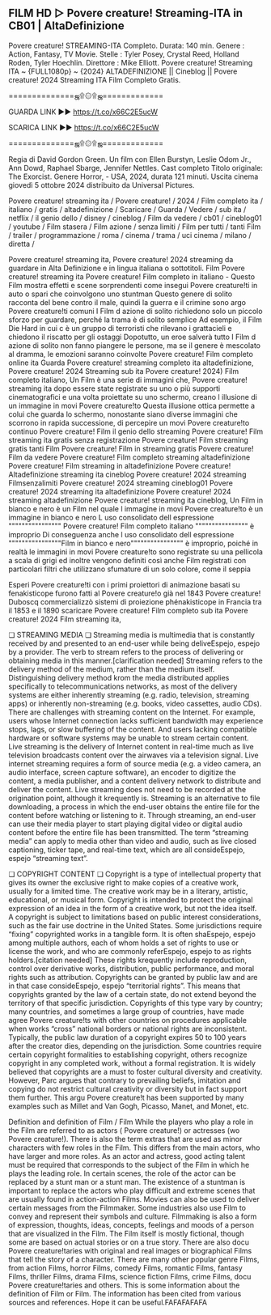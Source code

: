 ## FILM HD ▷ Povere creature! Streaming-ITA in CB01 | AltaDefinizione

Povere creature! STREAMING-ITA Completo. Durata: 140 min. Genere : Action, Fantasy, TV Movie. Stelle : Tyler Posey, Crystal Reed, Holland Roden, Tyler Hoechlin. Direttore : Mike Elliott. Povere creature! Streaming ITA ~ {FULL1080p} ~ {2024} ALTADEFINIZIONE || Cineblog || Povere creature! 2024 Streaming ITA Film Completo Gratis.

==============ஜ۩۞۩ஜ=============

GUARDA LINK ►► https://t.co/x66C2E5ucW

SCARICA LINK ►► https://t.co/x66C2E5ucW

==============ஜ۩۞۩ஜ=============

Regia di David Gordon Green. Un film con Ellen Burstyn, Leslie Odom Jr., Ann Dowd, Raphael Sbarge, Jennifer Nettles. Cast completo Titolo originale: The Exorcist. Genere Horror, - USA, 2024, durata 121 minuti. Uscita cinema giovedì 5 ottobre 2024 distribuito da Universal Pictures.

Povere creature! streaming ita / Povere creature! / 2024 / Film completo ita / italiano / gratis / altadefinizione / Scaricare / Guarda / Vedere / sub ita / netflix / il genio dello / disney / cineblog / Film da vedere / cb01 / cineblog01 / youtube / Film stasera / Film azione / senza limiti / Film per tutti / tanti Film / trailer / programmazione / roma / cinema / trama / uci cinema / milano / diretta /

Povere creature! streaming ita, Povere creature! 2024 streaming da guardare in Alta Definizione e in lingua italiana o sottotitoli. Film Povere creature! streaming ita Povere creature! Film completo in italiano - Questo Film mostra effetti e scene sorprendenti come insegui Povere creature!ti in auto o spari che coinvolgono uno stuntman Questo genere di solito racconta del bene contro il male, quindi la guerra e il crimine sono argo Povere creature!ti comuni I Film d azione di solito richiedono solo un piccolo sforzo per guardare, perché la trama è di solito semplice Ad esempio, il Film Die Hard in cui c è un gruppo di terroristi che rilevano i grattacieli e chiedono il riscatto per gli ostaggi Dopotutto, un eroe salverà tutto I Film d azione di solito non fanno piangere le persone, ma se il genere è mescolato al dramma, le emozioni saranno coinvolte Povere creature! Film completo online ita Guarda Povere creature! streaming completo ita altadefinizione, Povere creature! 2024 Streaming sub ita Povere creature! 2024) Film completo italiano, Un Film è una serie di immagini che, Povere creature! streaming ita dopo essere state registrate su uno o più supporti cinematografici e una volta proiettate su uno schermo, creano l illusione di un immagine in movi Povere creature!to Questa illusione ottica permette a colui che guarda lo schermo, nonostante siano diverse immagini che scorrono in rapida successione, di percepire un movi Povere creature!to continuo Povere creature! Film il genio dello streaming Povere creature! Film streaming ita gratis senza registrazione Povere creature! Film streaming gratis tanti Film Povere creature! Film in streaming gratis Povere creature! Film da vedere Povere creature! Film completo streaming altadefinizione Povere creature! Film streaming in altadefinizione Povere creature! Altadefinizione streaming ita cineblog Povere creature! 2024 streaming Filmsenzalimiti Povere creature! 2024 streaming cineblog01 Povere creature! 2024 streaming ita altadefinizione Povere creature! 2024 streaming altadefinizione Povere creature! streaming ita cineblog, Un Film in bianco e nero è un Film nel quale l immagine in movi Povere creature!to è un immagine in bianco e nero L uso consolidato dell espressione """""""""""""""" Povere creature! Film completo italiano """""""""""""""" è improprio Di conseguenza anche l uso consolidato dell espressione """"""""""""""""Film in bianco e nero"""""""""""""""" è improprio, poiché in realtà le immagini in movi Povere creature!to sono registrate su una pellicola a scala di grigi ed inoltre vengono definiti così anche Film registrati con particolari filtri che utilizzano sfumature di un solo colore, come il seppia

Esperi Povere creature!ti con i primi proiettori di animazione basati su fenakisticope furono fatti al Povere creature!o già nel 1843 Povere creature! Duboscq commercializzò sistemi di proiezione phénakisticope in Francia tra il 1853 e il 1890 scaricare Povere creature! Film completo sub ita Povere creature! 2024 Film streaming ita,

❏ STREAMING MEDIA ❏ Streaming media is multimedia that is constantly received by and presented to an end-user while being deliveEspejo, espejo by a provider. The verb to stream refers to the process of delivering or obtaining media in this manner.[clarification needed] Streaming refers to the delivery method of the medium, rather than the medium itself. Distinguishing delivery method krom the media distributed applies specifically to telecommunications networks, as most of the delivery systems are either inherently streaming (e.g. radio, television, streaming apps) or inherently non-streaming (e.g. books, video cassettes, audio CDs). There are challenges with streaming content on the Internet. For example, users whose Internet connection lacks sufficient bandwidth may experience stops, lags, or slow buffering of the content. And users lacking compatible hardware or software systems may be unable to stream certain content. Live streaming is the delivery of Internet content in real-time much as live television broadcasts content over the airwaves via a television signal. Live internet streaming requires a form of source media (e.g. a video camera, an audio interface, screen capture software), an encoder to digitize the content, a media publisher, and a content delivery network to distribute and deliver the content. Live streaming does not need to be recorded at the origination point, although it krequently is. Streaming is an alternative to file downloading, a process in which the end-user obtains the entire file for the content before watching or listening to it. Through streaming, an end-user can use their media player to start playing digital video or digital audio content before the entire file has been transmitted. The term “streaming media” can apply to media other than video and audio, such as live closed captioning, ticker tape, and real-time text, which are all consideEspejo, espejo “streaming text”.

❏ COPYRIGHT CONTENT ❏ Copyright is a type of intellectual property that gives its owner the exclusive right to make copies of a creative work, usually for a limited time. The creative work may be in a literary, artistic, educational, or musical form. Copyright is intended to protect the original expression of an idea in the form of a creative work, but not the idea itself. A copyright is subject to limitations based on public interest considerations, such as the fair use doctrine in the United States. Some jurisdictions require “fixing” copyrighted works in a tangible form. It is often shaEspejo, espejo among multiple authors, each of whom holds a set of rights to use or license the work, and who are commonly referEspejo, espejo to as rights holders.[citation needed] These rights krequently include reproduction, control over derivative works, distribution, public performance, and moral rights such as attribution. Copyrights can be granted by public law and are in that case consideEspejo, espejo “territorial rights”. This means that copyrights granted by the law of a certain state, do not extend beyond the territory of that specific jurisdiction. Copyrights of this type vary by country; many countries, and sometimes a large group of countries, have made agree Povere creature!ts with other countries on procedures applicable when works “cross” national borders or national rights are inconsistent. Typically, the public law duration of a copyright expires 50 to 100 years after the creator dies, depending on the jurisdiction. Some countries require certain copyright formalities to establishing copyright, others recognize copyright in any completed work, without a formal registration. It is widely believed that copyrights are a must to foster cultural diversity and creativity. However, Parc argues that contrary to prevailing beliefs, imitation and copying do not restrict cultural creativity or diversity but in fact support them further. This argu Povere creature!t has been supported by many examples such as Millet and Van Gogh, Picasso, Manet, and Monet, etc.

Definition and definition of Film / Film While the players who play a role in the Film are referred to as actors ( Povere creature!) or actresses (wo Povere creature!). There is also the term extras that are used as minor characters with few roles in the Film. This differs from the main actors, who have larger and more roles. As an actor and actress, good acting talent must be required that corresponds to the subject of the Film in which he plays the leading role. In certain scenes, the role of the actor can be replaced by a stunt man or a stunt man. The existence of a stuntman is important to replace the actors who play difficult and extreme scenes that are usually found in action-action Films. Movies can also be used to deliver certain messages from the Filmmaker. Some industries also use Film to convey and represent their symbols and culture. Filmmaking is also a form of expression, thoughts, ideas, concepts, feelings and moods of a person that are visualized in the Film. The Film itself is mostly fictional, though some are based on actual stories or on a true story. There are also docu Povere creature!taries with original and real images or biographical Films that tell the story of a character. There are many other popular genre Films, from action Films, horror Films, comedy Films, romantic Films, fantasy Films, thriller Films, drama Films, science fiction Films, crime Films, docu Povere creature!taries and others. This is some information about the definition of Film or Film. The information has been cited from various sources and references. Hope it can be useful.FAFAFAFAFA
